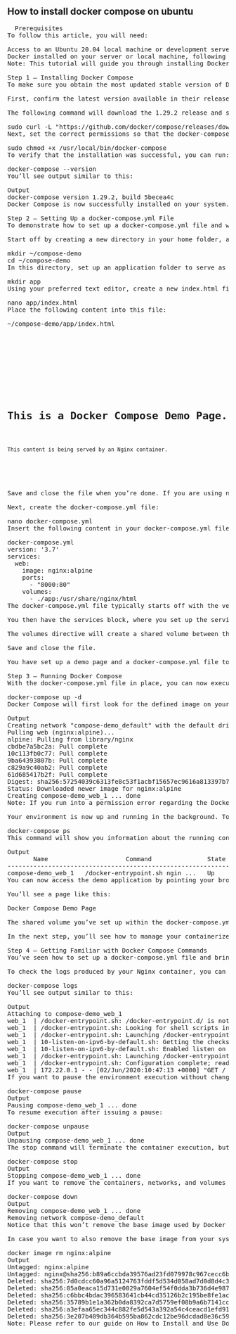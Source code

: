 ## How to install docker compose on ubuntu

<pre>
  Prerequisites
To follow this article, you will need:

Access to an Ubuntu 20.04 local machine or development server as a non-root user with sudo privileges. If you’re using a remote server, it’s advisable to have an active firewall installed. To set these up, please refer to our Initial Server Setup Guide for Ubuntu 20.04.
Docker installed on your server or local machine, following Steps 1 and 2 of How To Install and Use Docker on Ubuntu 20.04.
Note: This tutorial will guide you through installing Docker Compose v1, which uses docker-compose. Starting with Docker Compose v2, Docker has migrated towards using the compose CLI plugin command as documented in our latest Ubuntu 22.04 version of this tutorial, and away from the original docker-compose. While the installation differs, in general the actual usage involves dropping the hyphen from docker-compose calls to become docker compose. For full compatibility details, check the official Docker documentation on command compatibility between the new compose and the old docker-compose.

Step 1 — Installing Docker Compose
To make sure you obtain the most updated stable version of Docker Compose, you’ll download this software from its official Github repository.

First, confirm the latest version available in their releases page. At the time of this writing, the most current stable version is 1.29.2.

The following command will download the 1.29.2 release and save the executable file at /usr/local/bin/docker-compose, which will make this software globally accessible as docker-compose:

sudo curl -L "https://github.com/docker/compose/releases/download/1.29.2/docker-compose-$(uname -s)-$(uname -m)" -o /usr/local/bin/docker-compose
Next, set the correct permissions so that the docker-compose command is executable:

sudo chmod +x /usr/local/bin/docker-compose
To verify that the installation was successful, you can run:

docker-compose --version
You’ll see output similar to this:

Output
docker-compose version 1.29.2, build 5becea4c
Docker Compose is now successfully installed on your system. In the next section, you’ll see how to set up a docker-compose.yml file and get a containerized environment up and running with this tool.

Step 2 — Setting Up a docker-compose.yml File
To demonstrate how to set up a docker-compose.yml file and work with Docker Compose, you’ll create a web server environment using the official Nginx image from Docker Hub, the public Docker registry. This containerized environment will serve a single static HTML file.

Start off by creating a new directory in your home folder, and then moving into it:

mkdir ~/compose-demo
cd ~/compose-demo
In this directory, set up an application folder to serve as the document root for your Nginx environment:

mkdir app
Using your preferred text editor, create a new index.html file within the app folder:

nano app/index.html
Place the following content into this file:

~/compose-demo/app/index.html
<code>
<!doctype html>
<html lang="en">
<head>
    <meta charset="utf-8">
    <title>Docker Compose Demo</title>
    <link rel="stylesheet" href="https://cdn.jsdelivr.net/gh/kognise/water.css@latest/dist/dark.min.css">
</head>
<body>

    <h1>This is a Docker Compose Demo Page.</h1>
    <p>This content is being served by an Nginx container.</p>

</body>
</html>
</code>
Save and close the file when you’re done. If you are using nano, you can do that by typing CTRL+X, then Y and ENTER to confirm.

Next, create the docker-compose.yml file:

nano docker-compose.yml
Insert the following content in your docker-compose.yml file:

docker-compose.yml
version: '3.7'
services:
  web:
    image: nginx:alpine
    ports:
      - "8000:80"
    volumes:
      - ./app:/usr/share/nginx/html
The docker-compose.yml file typically starts off with the version definition. This will tell Docker Compose which configuration version you’re using.

You then have the services block, where you set up the services that are part of this environment. In your case, you have a single service called web. This service uses the nginx:alpine image and sets up a port redirection with the ports directive. All requests on port 8000 of the host machine (the system from where you’re running Docker Compose) will be redirected to the web container on port 80, where Nginx will be running.

The volumes directive will create a shared volume between the host machine and the container. This will share the local app folder with the container, and the volume will be located at /usr/share/nginx/html inside the container, which will then overwrite the default document root for Nginx.

Save and close the file.

You have set up a demo page and a docker-compose.yml file to create a containerized web server environment that will serve it. In the next step, you’ll bring this environment up with Docker Compose.

Step 3 — Running Docker Compose
With the docker-compose.yml file in place, you can now execute Docker Compose to bring your environment up. The following command will download the necessary Docker images, create a container for the web service, and run the containerized environment in background mode:

docker-compose up -d
Docker Compose will first look for the defined image on your local system, and if it can’t locate the image it will download the image from Docker Hub. You’ll see output like this:

Output
Creating network "compose-demo_default" with the default driver
Pulling web (nginx:alpine)...
alpine: Pulling from library/nginx
cbdbe7a5bc2a: Pull complete
10c113fb0c77: Pull complete
9ba64393807b: Pull complete
c829a9c40ab2: Pull complete
61d685417b2f: Pull complete
Digest: sha256:57254039c6313fe8c53f1acbf15657ec9616a813397b74b063e32443427c5502
Status: Downloaded newer image for nginx:alpine
Creating compose-demo_web_1 ... done
Note: If you run into a permission error regarding the Docker socket, this means you skipped Step 2 of How To Install and Use Docker on Ubuntu 20.04. Going back and completing that step will enable permissions to run docker commands without sudo.

Your environment is now up and running in the background. To verify that the container is active, you can run:

docker-compose ps
This command will show you information about the running containers and their state, as well as any port redirections currently in place:

Output
       Name                     Command               State          Ports        
----------------------------------------------------------------------------------
compose-demo_web_1   /docker-entrypoint.sh ngin ...   Up      0.0.0.0:8000->80/tcp
You can now access the demo application by pointing your browser to either localhost:8000 if you are running this demo on your local machine, or your_server_domain_or_IP:8000 if you are running this demo on a remote server.

You’ll see a page like this:

Docker Compose Demo Page

The shared volume you’ve set up within the docker-compose.yml file keeps your app folder files in sync with the container’s document root. If you make any changes to the index.html file, they will be automatically picked up by the container and thus reflected on your browser when you reload the page.

In the next step, you’ll see how to manage your containerized environment with Docker Compose commands.

Step 4 — Getting Familiar with Docker Compose Commands
You’ve seen how to set up a docker-compose.yml file and bring your environment up with docker-compose up. You’ll now see how to use Docker Compose commands to manage and interact with your containerized environment.

To check the logs produced by your Nginx container, you can use the logs command:

docker-compose logs
You’ll see output similar to this:

Output
Attaching to compose-demo_web_1
web_1  | /docker-entrypoint.sh: /docker-entrypoint.d/ is not empty, will attempt to perform configuration
web_1  | /docker-entrypoint.sh: Looking for shell scripts in /docker-entrypoint.d/
web_1  | /docker-entrypoint.sh: Launching /docker-entrypoint.d/10-listen-on-ipv6-by-default.sh
web_1  | 10-listen-on-ipv6-by-default.sh: Getting the checksum of /etc/nginx/conf.d/default.conf
web_1  | 10-listen-on-ipv6-by-default.sh: Enabled listen on IPv6 in /etc/nginx/conf.d/default.conf
web_1  | /docker-entrypoint.sh: Launching /docker-entrypoint.d/20-envsubst-on-templates.sh
web_1  | /docker-entrypoint.sh: Configuration complete; ready for start up
web_1  | 172.22.0.1 - - [02/Jun/2020:10:47:13 +0000] "GET / HTTP/1.1" 200 353 "-" "Mozilla/5.0 (X11; Linux x86_64) AppleWebKit/537.36 (KHTML, like Gecko) Chrome/83.0.4103.61 Safari/537.36" "-"
If you want to pause the environment execution without changing the current state of your containers, you can use:

docker-compose pause
Output
Pausing compose-demo_web_1 ... done
To resume execution after issuing a pause:

docker-compose unpause
Output
Unpausing compose-demo_web_1 ... done
The stop command will terminate the container execution, but it won’t destroy any data associated with your containers:

docker-compose stop
Output
Stopping compose-demo_web_1 ... done
If you want to remove the containers, networks, and volumes associated with this containerized environment, use the down command:

docker-compose down
Output
Removing compose-demo_web_1 ... done
Removing network compose-demo_default
Notice that this won’t remove the base image used by Docker Compose to spin up your environment (in your case, nginx:alpine). This way, whenever you bring your environment up again with a docker-compose up, the process will be much faster since the image is already on your system.

In case you want to also remove the base image from your system, you can use:

docker image rm nginx:alpine
Output
Untagged: nginx:alpine
Untagged: nginx@sha256:b89a6ccbda39576ad23fd079978c967cecc6b170db6e7ff8a769bf2259a71912
Deleted: sha256:7d0cdcc60a96a5124763fddf5d534d058ad7d0d8d4c3b8be2aefedf4267d0270
Deleted: sha256:05a0eaca15d731e0029a7604ef54f0dda3b736d4e987e6ac87b91ac7aac03ab1
Deleted: sha256:c6bbc4bdac396583641cb44cd35126b2c195be8fe1ac5e6c577c14752bbe9157
Deleted: sha256:35789b1e1a362b0da8392ca7d5759ef08b9a6b7141cc1521570f984dc7905eb6
Deleted: sha256:a3efaa65ec344c882fe5d543a392a54c4ceacd1efd91662d06964211b1be4c08
Deleted: sha256:3e207b409db364b595ba862cdc12be96dcdad8e36c59a03b7b3b61c946a5741a
Note: Please refer to our guide on How to Install and Use Docker for a more detailed reference on Docker commands.
</pre>
